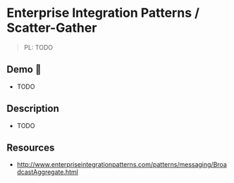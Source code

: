 # Enterprise Integration Patterns / Scatter-Gather

> PL: TODO

## Demo 🎉

* TODO

## Description

* TODO

## Resources

* <http://www.enterpriseintegrationpatterns.com/patterns/messaging/BroadcastAggregate.html>
